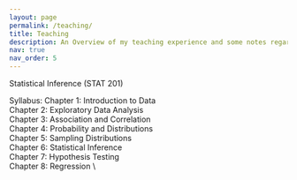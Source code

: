 ```yaml
---
layout: page
permalink: /teaching/
title: Teaching
description: An Overview of my teaching experience and some notes regarding that
nav: true
nav_order: 5
---
```


Statistical Inference (STAT 201)

Syllabus: 
Chapter 1: Introduction to Data \
Chapter 2: Exploratory Data Analysis \
Chapter 3: Association and Correlation \
Chapter 4: Probability and Distributions \
Chapter 5: Sampling Distributions \
Chapter 6: Statistical Inference \
Chapter 7: Hypothesis Testing \
Chapter 8: Regression \
